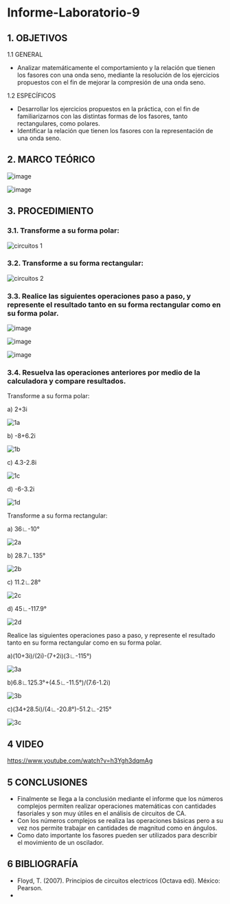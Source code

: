 # Informe-Laboratorio-9

## 1. OBJETIVOS
   1.1 GENERAL
   
   * Analizar matemáticamente el comportamiento y la relación que tienen los fasores con una onda seno, mediante la resolución de los ejercicios propuestos con el fin de mejorar la compresión de una onda seno.
   
   1.2 ESPECÍFICOS   
   
   * Desarrollar los ejercicios propuestos en la práctica, con el fin de familiarizarnos con las distintas formas de los fasores, tanto rectangulares, como polares. 
   * Identificar la relación que tienen los fasores con la representación de una onda seno.
   
## 2. MARCO TEÓRICO

![image](https://user-images.githubusercontent.com/93666408/155060625-cbb41dd1-eb39-4d69-a83e-1c9725109342.png)

![image](https://user-images.githubusercontent.com/93666408/155061992-aea4600d-e5ea-4151-9d4f-01c067ace03d.png)



## 3. PROCEDIMIENTO
### 3.1. Transforme a su forma polar:
![circuitos 1](https://user-images.githubusercontent.com/93893919/155061126-c334ece0-0a9e-4f6a-ad28-d9207c3e55e7.png)
### 3.2. Transforme a su forma rectangular:
![circuitos 2](https://user-images.githubusercontent.com/93893919/155061168-3d04f447-6111-4e13-a241-255dda685af6.png)
### 3.3. Realice las siguientes operaciones paso a paso, y represente el resultado tanto en su forma rectangular como en su forma polar.

![image](https://user-images.githubusercontent.com/93666408/155066682-55f95a05-559a-4f1f-9514-40b325e1ee93.png)

![image](https://user-images.githubusercontent.com/93666408/155066731-bf855681-3a88-4b72-93bc-84f295ecfd87.png)

![image](https://user-images.githubusercontent.com/93666408/155066775-95c7acd0-6ffd-475b-a7d1-148fcdfd53eb.png)


### 3.4. Resuelva las operaciones anteriores por medio de la calculadora y compare resultados.

Transforme a su forma polar:

a) 2+3i

![1a](https://user-images.githubusercontent.com/93681159/155048364-3bb1ee4d-0961-43c3-b55f-da8e824a9fe4.PNG)

b) -8+6.2i

![1b](https://user-images.githubusercontent.com/93681159/155048372-cc6a28b9-3b23-4611-adcf-d724e266ddfb.PNG)

c) 4.3-2.8i

![1c](https://user-images.githubusercontent.com/93681159/155048398-f5cdca18-bfe0-498e-a985-909f9d42d074.PNG)

d) -6-3.2i

![1d](https://user-images.githubusercontent.com/93681159/155048403-9fa44f7e-b4c5-4054-b9d1-d9833816a552.PNG)

Transforme a su forma rectangular:

a) 36∟-10°

![2a](https://user-images.githubusercontent.com/93681159/155048409-06f9067b-aaff-4ae8-96a8-777746ec6728.PNG)

b) 28.7∟135°

![2b](https://user-images.githubusercontent.com/93681159/155048418-19962875-0cbe-4b7a-ae4a-53c257c51fdd.PNG)

c) 11.2∟28°

![2c](https://user-images.githubusercontent.com/93681159/155048425-4d170226-87b0-4322-82c3-f87ffc247cd2.PNG)

d) 45∟-117.9°

![2d](https://user-images.githubusercontent.com/93681159/155048431-fc78e928-6e67-443c-b8d2-6e9b71ad23f8.PNG)

Realice las siguientes operaciones paso a paso, y represente el resultado tanto en su forma rectangular como en su forma polar.

a)(10+3i)/(2i)-(7+2i)(3∟-115°)

![3a](https://user-images.githubusercontent.com/93681159/155048442-c08115d6-c829-4cb3-8d4c-9f7dabe9cd32.PNG)

b)6.8∟125.3°+(4.5∟-11.5°)/(7.6-1.2i)

![3b](https://user-images.githubusercontent.com/93681159/155048444-08edd3b4-03a6-4e40-a85d-6d71d3e8a631.PNG)

c)(34+28.5i)/(4∟-20.8°)-51.2∟-215°

![3c](https://user-images.githubusercontent.com/93681159/155048449-ac0a762c-c5e0-4435-9dd4-c8a76b35b180.PNG)

## 4 VIDEO
https://www.youtube.com/watch?v=h3Ygh3dqmAg
## 5 CONCLUSIONES
* Finalmente se llega a la conclusión mediante el informe que los números complejos permiten realizar operaciones matemáticas con cantidades fasoriales y son muy útiles en el análisis de circuitos de CA.
* Con los números complejos se realiza las operaciones básicas pero a su vez nos permite trabajar en cantidades de magnitud como en ángulos.
* Como dato importante  los fasores pueden ser utilizados para describir el movimiento de un oscilador.

## 6 BIBLIOGRAFÍA 
* Floyd, T. (2007). Principios de circuitos electricos (Octava edi). México: Pearson.
* 
